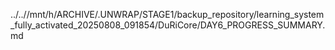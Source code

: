 ../..//mnt/h/ARCHIVE/.UNWRAP/STAGE1/backup_repository/learning_system_fully_activated_20250808_091854/DuRiCore/DAY6_PROGRESS_SUMMARY.md